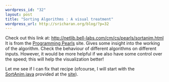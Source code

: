 ```yaml
--- 
wordpress_id: "32"
layout: post
title: "Sorting Algorithms : A visual treatment"
wordpress_url: http://sricharan.org/blog/?p=32
---
```

Check out this link at: <a href="http://netlib.bell-labs.com/cm/cs/pearls/sortanim.html">http://netlib.bell-labs.com/cm/cs/pearls/sortanim.html</a>
It is from the <a href="http://netlib.bell-labs.com/cm/cs/pearls/">Programming Pearls</a> site. Gives some insight into the working of the algorithm. Check the behaviour of different algorithms on different inputs. However, it would be more helpful if we also have some control over the speed; this will help the visualization better!

Let me see if I can fix that recipe (ofcourse, I will start with the <a href="http://netlib.bell-labs.com/cm/cs/pearls/SortAnim.java">SortAnim.java</a> provided at the <a href="http://netlib.bell-labs.com/cm/cs/pearls/">site</a>).
